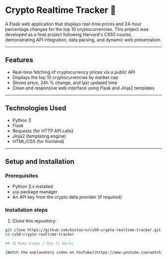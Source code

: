 # Crypto Realtime Tracker 🚀

A Flask web application that displays real-time prices and 24-hour percentage changes for the top 10 cryptocurrencies. This project was developed as a final project following Harvard's CS50 course, demonstrating API integration, data parsing, and dynamic web presentation.

---

## Features

- Real-time fetching of cryptocurrency prices via a public API  
- Displays the top 10 cryptocurrencies by market cap  
- Shows price, 24h % change, and last updated time  
- Clean and responsive web interface using Flask and Jinja2 templates  

---

## Technologies Used

- Python 3  
- Flask  
- Requests (for HTTP API calls)  
- Jinja2 (templating engine)  
- HTML/CSS (for frontend)  

---

## Setup and Installation

### Prerequisites

- Python 3.x installed  
- `pip` package manager  
- An API key from the crypto data provider (if required)

### Installation steps

1. Clone this repository:

```bash
git clone https://github.com/kostasro/cs50-crypto-realtime-tracker.git
cd cs50-crypto-realtime-tracker

## 📺 Demo Video / How It Works

[Watch the explanatory video on YouTube](https://www.youtube.com/watch?v=0USU9M6lMxA)

